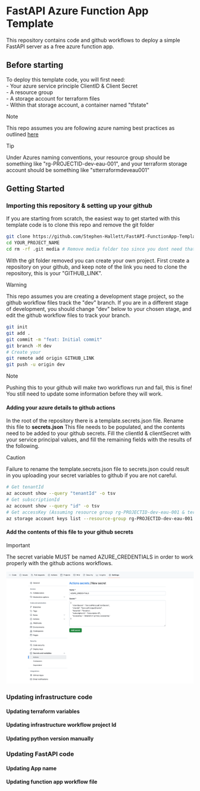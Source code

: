 # FastAPI Azure Function App Template

This repository contains code and github workflows to deploy a simple FastAPI server as a free azure function app.

## Before starting

To deploy this template code, you will first need:  
    - Your azure service principle ClientID & Client Secret   
    - A resource group  
    - A storage account for terraform files  
        - Within that storage account, a container named "tfstate"  

> [!NOTE]
> This repo assumes you are following azure naming best practices as outlined [here](https://learn.microsoft.com/en-us/azure/cloud-adoption-framework/ready/azure-best-practices/resource-naming)

> [!TIP]
> Under Azures naming conventions, your resource group should be something like "rg-PROJECTID-dev-eau-001", and your terraform storage account should be something like "stterraformdeveau001"

## Getting Started
### Importing this repository & setting up your github
If you are starting from scratch, the easiest way to get started with this template code is to clone this repo and remove the git folder

```sh
git clone https://github.com/Stephen-Hallett/FastAPI-FunctionApp-Template.git YOUR_PROJECT_NAME
cd YOUR_PROJECT_NAME
cd rm -rf .git media # Remove media folder too since you dont need that
```

With the git folder removed you can create your own project. First create a repository on your github, and keep note of the link you need to clone the repository, this is your "GITHUB_LINK".

> [!WARNING]
> This repo assumes you are creating a development stage project, so the github workflow files track the "dev" branch. If you are in a different stage of development, you should change "dev" below to your chosen stage, and edit the github workflow files to track your branch.

```sh
git init
git add .
git commit -m "feat: Initial commit"
git branch -M dev
# Create your
git remote add origin GITHUB_LINK
git push -u origin dev
```
> [!NOTE]
> Pushing this to your github will make two workflows run and fail, this is fine! You still need to update some information before they will work.

#### Adding your azure details to github actions
In the root of the repository there is a template.secrets.json file. Rename this file to **secrets.json** This file needs to be populated, and the contents need to be added to your github secrets. Fill the clientId & clientSecret with your service principal values, and fill the remaining fields with the results of the following.
> [!CAUTION]
> Failure to rename the template.secrets.json file to secrets.json could result in you uploading your secret variables to github if you are not careful.

```sh
# Get tenantId
az account show --query "tenantId" -o tsv
# Get subscriptionId
az account show --query "id" -o tsv
# Get accessKey (Assuming resource group rg-PROJECTID-dev-eau-001 & terraform storage account stterraformdeveau001)
az storage account keys list --resource-group rg-PROJECTID-dev-eau-001 --account-name stterraformdeveau001 --query "[0].value" -o tsv
```

#### Add the contents of this file to your github secrets
> [!IMPORTANT]
> The secret variable MUST be named AZURE_CREDENTIALS in order to work properly with the github actions workflows.

![Adding azure credentials to github](./media/secret_creation.png)

### Updating infrastructure code

#### Updating terraform variables
#### Updating infrastructure workflow project Id
#### Updating python version manually

### Updating FastAPI code

#### Updating App name
#### Updating function app workflow file